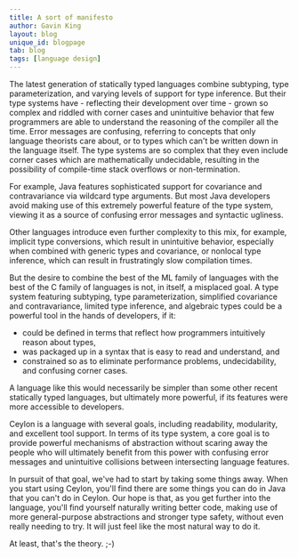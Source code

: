 ```yaml
---
title: A sort of manifesto
author: Gavin King
layout: blog
unique_id: blogpage
tab: blog
tags: [language design]
---
```


The latest generation of statically typed languages combine 
subtyping, type parameterization, and varying levels of support 
for type inference. But their type systems have - reflecting 
their development over time - grown so complex and riddled with 
corner cases and unintuitive behavior that few programmers are 
able to understand the reasoning of the compiler all the time. 
Error messages are confusing, referring to concepts that only 
language theorists care about, or to types which can't be written 
down in the language itself. The type systems are so complex that 
they even include corner cases which are mathematically 
undecidable, resulting in the possibility of compile-time stack 
overflows or non-termination.

For example, Java features sophisticated support for covariance 
and contravariance via wildcard type arguments. But most Java 
developers avoid making use of this extremely powerful feature 
of the type system, viewing it as a source of confusing error 
messages and syntactic ugliness.

Other languages introduce even further complexity to this mix, 
for example, implicit type conversions, which result in 
unintuitive behavior, especially when combined with generic 
types and covariance, or nonlocal type inference, which can 
result in frustratingly slow compilation times.

But the desire to combine the best of the ML family of languages 
with the best of the C family of languages is not, in itself, a 
misplaced goal. A type system featuring subtyping, type 
parameterization, simplified covariance and contravariance, 
limited type inference, and algebraic types could be a powerful 
tool in the hands of developers, if it:

* could be defined in terms that reflect how programmers 
  intuitively reason about types, 
* was packaged up in a syntax that is easy to read and understand, 
  and 
* constrained so as to eliminate performance problems, 
  undecidability, and confusing corner cases. 

A language like this would necessarily be simpler than some 
other recent statically typed languages, but ultimately more 
powerful, if its features were more accessible to developers.

Ceylon is a language with several goals, including readability, 
modularity, and excellent tool support. In terms of its type 
system, a core goal is to provide powerful mechanisms of 
abstraction without scaring away the people who will ultimately 
benefit from this power with confusing error messages and 
unintuitive collisions between intersecting language features. 

In pursuit of that goal, we've had to start by taking some 
things away. When you start using Ceylon, you'll find there are
some things you can do in Java that you can't do in Ceylon. Our 
hope is that, as you get further into the language, you'll find 
yourself naturally writing better code, making use of more 
general-purpose abstractions and stronger type safety, without 
even really needing to try. It will just feel like the most 
natural way to do it.

At least, that's the theory. ;-)
